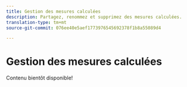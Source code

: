 ```yaml
---
title: Gestion des mesures calculées
description: Partagez, renommez et supprimez des mesures calculées.
translation-type: tm+mt
source-git-commit: 076ee40e5aef1773976545692378f1b8a55089d4

---
```



# Gestion des mesures calculées

Contenu bientôt disponible!
